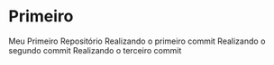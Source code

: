 # Primeiro
 Meu Primeiro Repositório
 Realizando o primeiro commit
 Realizando o segundo commit
 Realizando o terceiro commit
